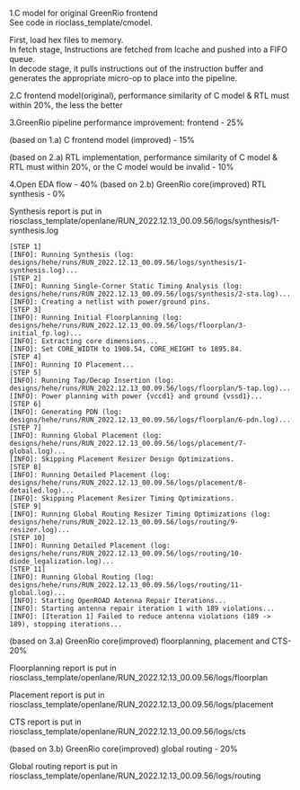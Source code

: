 1.C model for original GreenRio frontend  
See code in rioclass_template/cmodel.

First, load hex files to memory.  
In fetch stage, Instructions are fetched from Icache and pushed into a FIFO queue.  
In decode stage, it pulls instructions out of the instruction buffer and generates the appropriate micro-op to place into the pipeline.  


2.C frontend model(original), performance similarity of C model & RTL must within 20%, the less the better


3.GreenRio pipeline performance improvement: frontend - 25%  

(based on 1.a) C frontend model (improved) - 15%  

(based on 2.a) RTL implementation, performance similarity of C model & RTL must within 20%, or the C model would be invalid - 10%  


4.Open EDA flow - 40%
(based on 2.b) GreenRio core(improved) RTL synthesis - 0%  

Synthesis report is put in riosclass_template/openlane/RUN_2022.12.13_00.09.56/logs/synthesis/1-synthesis.log

```
[STEP 1]
[INFO]: Running Synthesis (log: designs/hehe/runs/RUN_2022.12.13_00.09.56/logs/synthesis/1-synthesis.log)...
[STEP 2]
[INFO]: Running Single-Corner Static Timing Analysis (log: designs/hehe/runs/RUN_2022.12.13_00.09.56/logs/synthesis/2-sta.log)...
[INFO]: Creating a netlist with power/ground pins.
[STEP 3]
[INFO]: Running Initial Floorplanning (log: designs/hehe/runs/RUN_2022.12.13_00.09.56/logs/floorplan/3-initial_fp.log)...
[INFO]: Extracting core dimensions...
[INFO]: Set CORE_WIDTH to 1908.54, CORE_HEIGHT to 1895.84.
[STEP 4]
[INFO]: Running IO Placement...
[STEP 5]
[INFO]: Running Tap/Decap Insertion (log: designs/hehe/runs/RUN_2022.12.13_00.09.56/logs/floorplan/5-tap.log)...
[INFO]: Power planning with power {vccd1} and ground {vssd1}...
[STEP 6]
[INFO]: Generating PDN (log: designs/hehe/runs/RUN_2022.12.13_00.09.56/logs/floorplan/6-pdn.log)...
[STEP 7]
[INFO]: Running Global Placement (log: designs/hehe/runs/RUN_2022.12.13_00.09.56/logs/placement/7-global.log)...
[INFO]: Skipping Placement Resizer Design Optimizations.
[STEP 8]
[INFO]: Running Detailed Placement (log: designs/hehe/runs/RUN_2022.12.13_00.09.56/logs/placement/8-detailed.log)...
[INFO]: Skipping Placement Resizer Timing Optimizations.
[STEP 9]
[INFO]: Running Global Routing Resizer Timing Optimizations (log: designs/hehe/runs/RUN_2022.12.13_00.09.56/logs/routing/9-resizer.log)...
[STEP 10]
[INFO]: Running Detailed Placement (log: designs/hehe/runs/RUN_2022.12.13_00.09.56/logs/routing/10-diode_legalization.log)...
[STEP 11]
[INFO]: Running Global Routing (log: designs/hehe/runs/RUN_2022.12.13_00.09.56/logs/routing/11-global.log)...
[INFO]: Starting OpenROAD Antenna Repair Iterations...
[INFO]: Starting antenna repair iteration 1 with 189 violations...
[INFO]: [Iteration 1] Failed to reduce antenna violations (189 -> 189), stopping iterations...
```

(based on 3.a) GreenRio core(improved) floorplanning, placement and CTS- 20%

Floorplanning report is put in riosclass_template/openlane/RUN_2022.12.13_00.09.56/logs/floorplan

Placement report is put in riosclass_template/openlane/RUN_2022.12.13_00.09.56/logs/placement  

CTS report is put in riosclass_template/openlane/RUN_2022.12.13_00.09.56/logs/cts

(based on 3.b) GreenRio core(improved) global routing - 20%  

Global routing report is put in riosclass_template/openlane/RUN_2022.12.13_00.09.56/logs/routing



